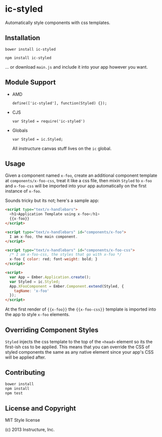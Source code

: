 ic-styled
=========

Automatically style components with css templates.

Installation
------------

`bower install ic-styled`

`npm install ic-styled`

... or download `main.js` and include it into your app however you want.

Module Support
--------------

- AMD

  `define(['ic-styled'], function(Styled) {});`

- CJS

  `var Styled = require('ic-styled')`

- Globals

  `var Styled = ic.Styled;`

  All instructure canvas stuff lives on the `ic` global.

Usage
-----

Given a component named `x-foo`, create an additional component template
at `components/x-foo-css`, treat it like a css file, then mixin `Styled`
to `x-foo` and `x-foo-css` will be imported into your app automatically
on the first instance of `x-foo`.

Sounds tricky but its not; here's a sample app:

```html
<script type="text/x-handlebars">
  <h1>Application Template using x-foo</h1>
  {{x-foo}}
</script>

<script type="text/x-handlebars" id="components/x-foo">
  I am x-foo, the main component.
</script>

<script type="text/x-handlebars" id="components/x-foo-css">
  /* I am x-foo-css, the styles that go with x-foo */
  x-foo { color: red; font-weight: bold; }
</script>

<script>
  var App = Ember.Application.create();
  var Styled = ic.Styled;
  App.XFooComponent = Ember.Component.extend(Styled, {
    tagName: 'x-foo'
  });
</script>
```

At the first render of `{{x-foo}}` the `{{x-foo-css}}` template is
imported into the app to style `x-foo` elements.

Overriding Component Styles
---------------------------

`Styled` injects the css template to the top of the `<head>` element so
its the first-ish css to be applied. This means that you can override
the CSS of styled components the same as any native element since your
app's CSS will be applied after.

Contributing
------------

```sh
bower install
npm install
npm test
```

License and Copyright
---------------------

MIT Style license

(c) 2013 Instructure, Inc.

